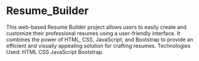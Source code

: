# Resume_Builder
This web-based Resume Builder project allows users to easily create and customize their professional resumes using a user-friendly interface. It combines the power of HTML, CSS, JavaScript, and Bootstrap to provide an efficient and visually appealing solution for crafting resumes.  Technologies Used:  HTML CSS JavaScript Bootstrap.
